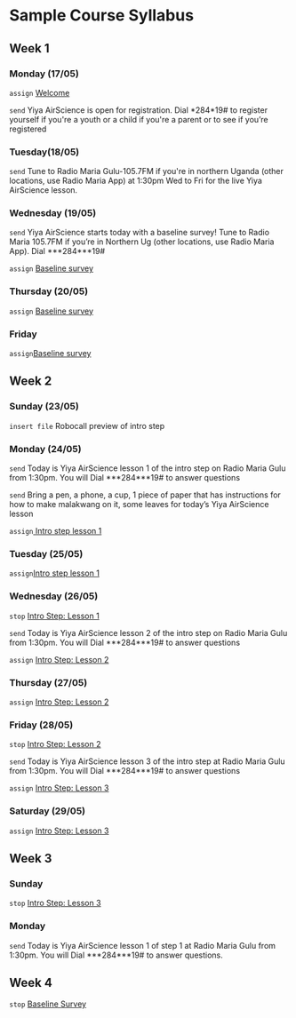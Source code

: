# Sample Course Syllabus

## Week 1

### Monday \(17/05\)

`assign` [Welcome](welcome.md)

`send` Yiya AirScience is open for registration. Dial \*284\*19\# to register yourself if you're a youth or a child if you're a parent or to see if you’re registered

### Tuesday\(18/05\)

`send` Tune to Radio Maria Gulu-105.7FM if you're in northern Uganda \(other locations, use Radio Maria App\) at 1:30pm Wed to Fri for the live Yiya AirScience lesson.

### Wednesday \(19/05\)

`send` Yiya AirScience starts today with a baseline survey! Tune to Radio Maria 105.7FM if you’re in Northern Ug \(other locations, use Radio Maria App\). Dial \***284\***19\#

`assign` [Baseline survey](baseline-survey.md)

### Thursday \(20/05\)

`assign` [Baseline survey](baseline-survey.md)

### Friday

`assign`[Baseline survey](baseline-survey.md)



## Week 2

### Sunday \(23/05\)

`insert file` Robocall preview of intro step

### Monday \(24/05\)

`send` Today is Yiya AirScience lesson 1 of the intro step on Radio Maria Gulu from 1:30pm. You will Dial \***284\***19\# to answer questions

`send` Bring a pen, a phone, a cup, 1 piece of paper that has instructions for how to make malakwang on it, some leaves for today’s Yiya AirScience lesson

`assign`[ Intro step lesson 1](intro-step/intro-step-lesson-1.md)

### Tuesday \(25/05\)

`assign`[Intro step lesson 1](intro-step/intro-step-lesson-1.md)

### Wednesday \(26/05\)

`stop` [Intro Step: Lesson 1](intro-step/intro-step-lesson-1.md)

`send` Today is Yiya AirScience lesson 2 of the intro step on Radio Maria Gulu from 1:30pm. You will Dial \***284\***19\# to answer questions

`assign` [Intro Step: Lesson 2](intro-step/intro-step-lesson-2.md)

### Thursday \(27/05\)

`assign` [Intro Step: Lesson 2](intro-step/intro-step-lesson-2.md)

### Friday \(28/05\)

`stop` [Intro Step: Lesson 2](intro-step/intro-step-lesson-2.md)

`send` Today is Yiya AirScience lesson 3 of the intro step at Radio Maria Gulu from 1:30pm. You will Dial \***284\***19\# to answer questions

`assign` [Intro Step: Lesson 3](intro-step/intro-step-lesson-3.md)

### Saturday \(29/05\)

`assign` [Intro Step: Lesson 3](intro-step/intro-step-lesson-3.md)

## Week 3

### Sunday

`stop`  [Intro Step: Lesson 3](intro-step/intro-step-lesson-3.md)

### Monday 

`send` Today is Yiya AirScience lesson 1 of step 1 at Radio Maria Gulu from 1:30pm. You will Dial \***284\***19\# to answer questions.

## Week 4

`stop` [Baseline Survey](baseline-survey.md)





